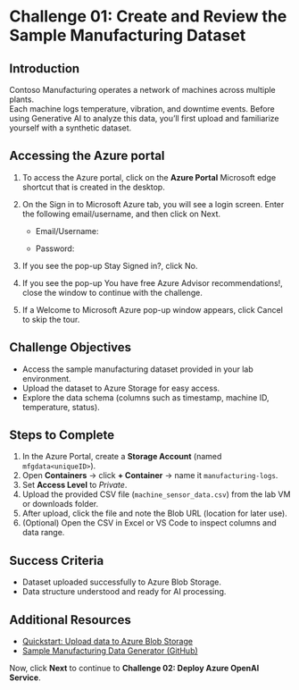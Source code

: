 # Challenge 01: Create and Review the Sample Manufacturing Dataset

## Introduction
Contoso Manufacturing operates a network of machines across multiple plants.  
Each machine logs temperature, vibration, and downtime events. Before using Generative AI to analyze this data, you’ll first upload and familiarize yourself with a synthetic dataset.

## Accessing the Azure portal

1. To access the Azure portal, click on the **Azure Portal** Microsoft edge shortcut that is created in the desktop.

1. On the Sign in to Microsoft Azure tab, you will see a login screen. Enter the following email/username, and then click on Next.

   - Email/Username: <inject key="AzureAdUserEmail"></inject>

   - Password: <inject key="AzureAdUserPassword"></inject>

1. If you see the pop-up Stay Signed in?, click No.

1. If you see the pop-up You have free Azure Advisor recommendations!, close the window to continue with the challenge.

1. If a Welcome to Microsoft Azure pop-up window appears, click Cancel to skip the tour.

## Challenge Objectives
- Access the sample manufacturing dataset provided in your lab environment.  
- Upload the dataset to Azure Storage for easy access.  
- Explore the data schema (columns such as timestamp, machine ID, temperature, status).

## Steps to Complete
1. In the Azure Portal, create a **Storage Account** (named `mfgdata<uniqueID>`).  
2. Open **Containers** → click **+ Container** → name it `manufacturing-logs`.  
3. Set **Access Level** to *Private*.  
4. Upload the provided CSV file (`machine_sensor_data.csv`) from the lab VM or downloads folder.  
5. After upload, click the file and note the Blob URL (location for later use).  
6. (Optional) Open the CSV in Excel or VS Code to inspect columns and data range.

## Success Criteria
- Dataset uploaded successfully to Azure Blob Storage.  
- Data structure understood and ready for AI processing.

## Additional Resources
- [Quickstart: Upload data to Azure Blob Storage](https://learn.microsoft.com/azure/storage/blobs/storage-quickstart-blobs-portal)
- [Sample Manufacturing Data Generator (GitHub)](https://github.com/Azure-Samples)

Now, click **Next** to continue to **Challenge 02: Deploy Azure OpenAI Service**.
